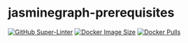 # jasminegraph-prerequisites

[![GitHub Super-Linter](https://github.com/miyurud/jasminegraph-prerequisites/workflows/Lint%20Code%20Base/badge.svg)](https://github.com/marketplace/actions/super-linter)
[![Docker Image Size](https://badgen.net/docker/size/miyurud/jasminegraph?icon=docker&label=image%20size)](https://hub.docker.com/r/miyurud/jasminegraph/)
[![Docker Pulls](https://badgen.net/docker/pulls/miyurud/jasminegraph?icon=docker&label=pulls)](https://hub.docker.com/r/miyurud/jasminegraph/)
